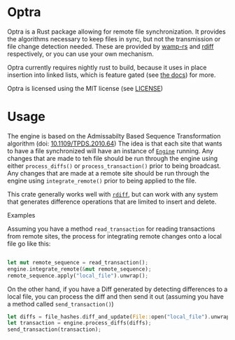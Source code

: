Optra
=====

Optra is a Rust package allowing for remote file synchronization.  It provides the algorithms necessary to keep files in sync, but not the transmission or file change detection needed.  These are provided by [wamp-rs](https://github.com/dyule/wamp-rs) and  [rdiff](https://github.com/dyule/rdiff) respectively, or you can use your own mechanism.

Optra currently requires nightly rust to build, because it uses in place insertion into linked lists, which is feature gated (see [the docs](https://doc.rust-lang.org/std/collections/linked_list/struct.IterMut.html)) for more.

Optra is licensed using the MIT license (see [LICENSE](LICENSE))

# Usage
 The engine is based on the Admissabilty Based Sequence Transformation algorithm (doi: [10.1109/TPDS.2010.64](http://dx.doi.org.ezproxy.library.dal.ca/10.1109/TPDS.2010.64))
 The idea is that each site that wants to have a file synchronized will have an instance of [`Engine`](engine/struct.Engine.html) running.
 Any changes that are made to teh file should be run through the engine using either `process_diffs()` or `process_transaction()` prior to being broadcast.
 Any changes that are made at a remote site should be run through the engine using `integrate_remote()` prior to being applied to the file.

 This crate generally works well with [`rdiff`](https://crates.io/crates/rdiff), but can work with
 any system that generates difference operations that are limited to insert and delete.

 Examples

 Assuming you have a method `read_transaction` for reading transactions from remote sites,
 the process for integrating remote changes onto a local file go like this:

 ```rust

 let mut remote_sequence = read_transaction();
 engine.integrate_remote(&mut remote_sequence);
 remote_sequence.apply("local_file").unwrap();
 ```

 On the other hand, if you have a Diff generated by detecting differences to a local file,
 you can process the diff and then send it out (assuming you have a method called `send_transaction()`)

 ```rust
 let diffs = file_hashes.diff_and_update(File::open("local_file").unwrap()).unwrap();
 let transaction = engine.process_diffs(diffs);
 send_transaction(transaction);
 ```
